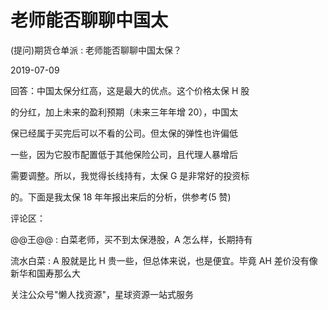 # 老师能否聊聊中国太

(提问)期货仓单派 : 老师能否聊聊中国太保？

2019-07-09

回答：中国太保分红高，这是最大的优点。这个价格太保 H 股

的分红，加上未来的盈利预期（未来三年年增 20），中国太

保已经属于买完后可以不看的公司。但太保的弹性也许偏低

一些，因为它股市配置低于其他保险公司，且代理人暴增后

需要调整。所以，我觉得长线持有，太保 G 是非常好的投资标

的。下面是我太保 18 年年报出来后的分析，供参考(5 赞)

评论区：

@@王@@ : 白菜老师，买不到太保港股，A 怎么样，长期持有

流水白菜 : A 股就是比 H 贵一些，但总体来说，也是便宜。毕竟 AH 差价没有像新华和国寿那么大

关注公众号"懒人找资源"，星球资源一站式服务